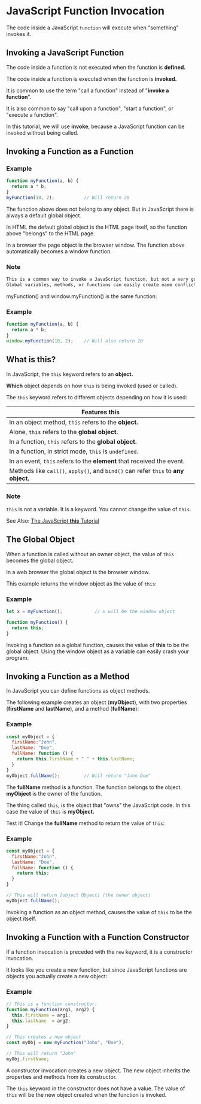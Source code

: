 # JavaScript Function Invocation

The code inside a JavaScript `function` will execute when "something" invokes it.


## Invoking a JavaScript Function
The code inside a function is not executed when the function is **defined.**

The code inside a function is executed when the function is **invoked.**

It is common to use the term "call a function" instead of "**invoke a function**".

It is also common to say "call upon a function", "start a function", or "execute a function".

In this tutorial, we will use **invoke**, because a JavaScript function can be invoked without being called.


## Invoking a Function as a Function
### Example
```js
function myFunction(a, b) {
  return a * b;
}
myFunction(10, 2);           // Will return 20
```


The function above does not belong to any object. But in JavaScript there is always a default global object.

In HTML the default global object is the HTML page itself, so the function above "belongs" to the HTML page.

In a browser the page object is the browser window. The function above automatically becomes a window function.

### Note
```html
This is a common way to invoke a JavaScript function, but not a very good practice.
Global variables, methods, or functions can easily create name conflicts and bugs in the global object.
```

myFunction() and window.myFunction() is the same function:

### Example
```js
function myFunction(a, b) {
  return a * b;
}
window.myFunction(10, 2);    // Will also return 20
```


## What is **this**?
In JavaScript, the `this` keyword refers to an **object.**

**Which** object depends on how `this` is being invoked (used or called).

The `this` keyword refers to different objects depending on how it is used:

| Features **this** |
|-----|
| In an object method, `this` refers to the **object.** |
| Alone, `this` refers to the **global object.** |
| In a function, `this` refers to the **global object.** |
| In a function, in strict mode, `this` is `undefined`. |
| In an event, `this` refers to the **element** that received the event. |
| Methods like `call()`, `apply()`, and `bind()` can refer `this` to **any object.** |


### Note
`this` is not a variable. It is a keyword. You cannot change the value of `this`.

See Also:
[The JavaScript **this** Tutorial](https://www.w3schools.com/js/js_this.asp)



## The Global Object
When a function is called without an owner object, the value of `this` becomes the global object.

In a web browser the global object is the browser window.

This example returns the window object as the value of `this`:

### Example
```js
let x = myFunction();            // x will be the window object

function myFunction() {
  return this;
}
```


Invoking a function as a global function, causes the value of **this** to be the global object.
Using the window object as a variable can easily crash your program.



## Invoking a Function as a Method
In JavaScript you can define functions as object methods.

The following example creates an object (**myObject**), with two properties (**firstName** and **lastName**), and a method (**fullName**):

### Example
```js
const myObject = {
  firstName:"John",
  lastName: "Doe",
  fullName: function () {
    return this.firstName + " " + this.lastName;
  }
}
myObject.fullName();         // Will return "John Doe"
```


The **fullName** method is a function. The function belongs to the object. **myObject** is the owner of the function.

The thing called `this`, is the object that "owns" the JavaScript code. In this case the value of `this` is **myObject.**

Test it! Change the **fullName** method to return the value of `this`:

### Example
```js
const myObject = {
  firstName:"John",
  lastName: "Doe",
  fullName: function () {
    return this;
  }
}

// This will return [object Object] (the owner object)
myObject.fullName();
```


Invoking a function as an object method, causes the value of `this` to be the object itself.


## Invoking a Function with a Function Constructor
If a function invocation is preceded with the `new` keyword, it is a constructor invocation.

It looks like you create a new function, but since JavaScript functions are objects you actually create a new object:

### Example
```js
// This is a function constructor:
function myFunction(arg1, arg2) {
  this.firstName = arg1;
  this.lastName  = arg2;
}

// This creates a new object
const myObj = new myFunction("John", "Doe");

// This will return "John"
myObj.firstName;
```


A constructor invocation creates a new object. The new object inherits the properties and methods from its constructor.

The `this` keyword in the constructor does not have a value.
The value of `this` will be the new object created when the function is invoked.